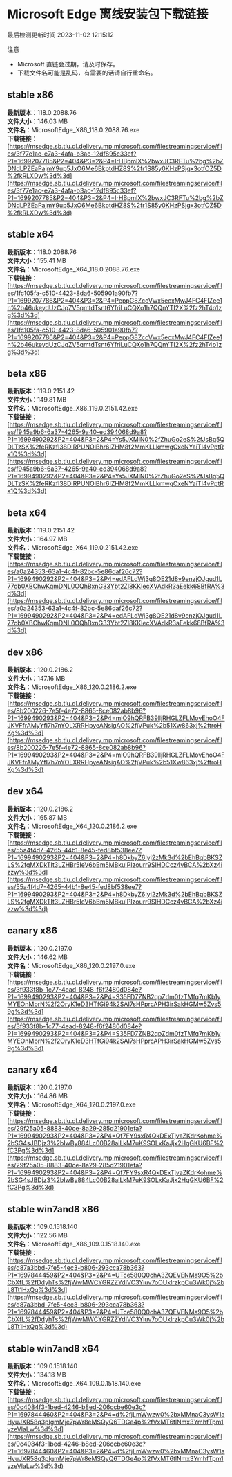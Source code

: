 # Microsoft Edge 离线安装包下载链接
最后检测更新时间
2023-11-02 12:15:12

注意
* Microsoft 直链会过期，请及时保存。
* 下载文件名可能是乱码，有需要的话请自行重命名。

## stable x86
**最新版本**：118.0.2088.76  
**文件大小**：146.03 MB  
**文件名**：MicrosoftEdge_X86_118.0.2088.76.exe  
**下载链接**：[https://msedge.sb.tlu.dl.delivery.mp.microsoft.com/filestreamingservice/files/3f77e1ac-e7a3-4afa-b3ac-12df895c33ef?P1=1699207785&P2=404&P3=2&P4=IrHBpmlX%2bwxJC3RFTu%2bg%2bZDNdLPZEaPajmY9up5JxO6Me6BkptdHZ8S%2fr1S85y0KHzPSjgx3otfOZ5D%2fkRLXDw%3d%3d](https://msedge.sb.tlu.dl.delivery.mp.microsoft.com/filestreamingservice/files/3f77e1ac-e7a3-4afa-b3ac-12df895c33ef?P1=1699207785&P2=404&P3=2&P4=IrHBpmlX%2bwxJC3RFTu%2bg%2bZDNdLPZEaPajmY9up5JxO6Me6BkptdHZ8S%2fr1S85y0KHzPSjgx3otfOZ5D%2fkRLXDw%3d%3d)  

## stable x64
**最新版本**：118.0.2088.76  
**文件大小**：155.41 MB  
**文件名**：MicrosoftEdge_X64_118.0.2088.76.exe  
**下载链接**：[https://msedge.sb.tlu.dl.delivery.mp.microsoft.com/filestreamingservice/files/1fc105fa-c510-4423-8da6-505901a90fb7?P1=1699207786&P2=404&P3=2&P4=PeppG8ZcoVwx5ecxMwJ4FC4FIZee1n%2b46ukeydUzCJqZV5qmtdTsnt6YfriLuCQXo1h7QQnYTI2X%2fz2hT4o1zg%3d%3d](https://msedge.sb.tlu.dl.delivery.mp.microsoft.com/filestreamingservice/files/1fc105fa-c510-4423-8da6-505901a90fb7?P1=1699207786&P2=404&P3=2&P4=PeppG8ZcoVwx5ecxMwJ4FC4FIZee1n%2b46ukeydUzCJqZV5qmtdTsnt6YfriLuCQXo1h7QQnYTI2X%2fz2hT4o1zg%3d%3d)  

## beta x86
**最新版本**：119.0.2151.42  
**文件大小**：149.81 MB  
**文件名**：MicrosoftEdge_X86_119.0.2151.42.exe  
**下载链接**：[https://msedge.sb.tlu.dl.delivery.mp.microsoft.com/filestreamingservice/files/f945a9b6-6a37-4265-9a40-ed394068d9a8?P1=1699490292&P2=404&P3=2&P4=Ys5JXMlN0%2fZhuGo2eS%2fJsBq5QDLTzSK%2feRKzfl38DIRPUNOlBhr6IZHM8f2MmKLLkmwgCxeNYaiTI4vPptRx1Q%3d%3d](https://msedge.sb.tlu.dl.delivery.mp.microsoft.com/filestreamingservice/files/f945a9b6-6a37-4265-9a40-ed394068d9a8?P1=1699490292&P2=404&P3=2&P4=Ys5JXMlN0%2fZhuGo2eS%2fJsBq5QDLTzSK%2feRKzfl38DIRPUNOlBhr6IZHM8f2MmKLLkmwgCxeNYaiTI4vPptRx1Q%3d%3d)  

## beta x64
**最新版本**：119.0.2151.42  
**文件大小**：164.97 MB  
**文件名**：MicrosoftEdge_X64_119.0.2151.42.exe  
**下载链接**：[https://msedge.sb.tlu.dl.delivery.mp.microsoft.com/filestreamingservice/files/a0a24353-63a1-4c4f-82bc-5e86daf26c72?P1=1699490292&P2=404&P3=2&P4=edAFLdWj3g8OE21d8v9enzjOJgud1L77ob0XBChwKqmDNL0OQhBxnG33Ybt2Zl8KKIecXVAdkR3aEekk68BfRA%3d%3d](https://msedge.sb.tlu.dl.delivery.mp.microsoft.com/filestreamingservice/files/a0a24353-63a1-4c4f-82bc-5e86daf26c72?P1=1699490292&P2=404&P3=2&P4=edAFLdWj3g8OE21d8v9enzjOJgud1L77ob0XBChwKqmDNL0OQhBxnG33Ybt2Zl8KKIecXVAdkR3aEekk68BfRA%3d%3d)  

## dev x86
**最新版本**：120.0.2186.2  
**文件大小**：147.16 MB  
**文件名**：MicrosoftEdge_X86_120.0.2186.2.exe  
**下载链接**：[https://msedge.sb.tlu.dl.delivery.mp.microsoft.com/filestreamingservice/files/8b200226-7e5f-4e72-8865-8ce082ab8b96?P1=1699490293&P2=404&P3=2&P4=mlO9hQRFB39lljRHGLZFLMovEhoO4FJKVFfrAMyYfI7h7nYOLXRRHpyeANsigAO%2fjVPuk%2b51Xw863xj%2ftroHKg%3d%3d](https://msedge.sb.tlu.dl.delivery.mp.microsoft.com/filestreamingservice/files/8b200226-7e5f-4e72-8865-8ce082ab8b96?P1=1699490293&P2=404&P3=2&P4=mlO9hQRFB39lljRHGLZFLMovEhoO4FJKVFfrAMyYfI7h7nYOLXRRHpyeANsigAO%2fjVPuk%2b51Xw863xj%2ftroHKg%3d%3d)  

## dev x64
**最新版本**：120.0.2186.2  
**文件大小**：165.87 MB  
**文件名**：MicrosoftEdge_X64_120.0.2186.2.exe  
**下载链接**：[https://msedge.sb.tlu.dl.delivery.mp.microsoft.com/filestreamingservice/files/55a4f4d7-4265-44b1-8e45-fed8bf538ee7?P1=1699490293&P2=404&P3=2&P4=h8DkbyZ6Iyj2zMk3d%2bEhBqbBKSZLS%2fgMXDkTIt3LZHBr5IeV6bBm5MBkuIPIzourr9SIHDCcz4vBCA%2bXz4izzw%3d%3d](https://msedge.sb.tlu.dl.delivery.mp.microsoft.com/filestreamingservice/files/55a4f4d7-4265-44b1-8e45-fed8bf538ee7?P1=1699490293&P2=404&P3=2&P4=h8DkbyZ6Iyj2zMk3d%2bEhBqbBKSZLS%2fgMXDkTIt3LZHBr5IeV6bBm5MBkuIPIzourr9SIHDCcz4vBCA%2bXz4izzw%3d%3d)  

## canary x86
**最新版本**：120.0.2197.0  
**文件大小**：146.62 MB  
**文件名**：MicrosoftEdge_X86_120.0.2197.0.exe  
**下载链接**：[https://msedge.sb.tlu.dl.delivery.mp.microsoft.com/filestreamingservice/files/3f933f8b-1c77-4ead-8248-f6f2480d084e?P1=1699490293&P2=404&P3=2&P4=S35FD7ZNB2qpZdm0fzTMfq7mKb1yMYEOnMbrN%2f2OryK1eD3HTfGi94k2SAI7sHPprcAPH3irSakHGMw5Zvs59g%3d%3d](https://msedge.sb.tlu.dl.delivery.mp.microsoft.com/filestreamingservice/files/3f933f8b-1c77-4ead-8248-f6f2480d084e?P1=1699490293&P2=404&P3=2&P4=S35FD7ZNB2qpZdm0fzTMfq7mKb1yMYEOnMbrN%2f2OryK1eD3HTfGi94k2SAI7sHPprcAPH3irSakHGMw5Zvs59g%3d%3d)  

## canary x64
**最新版本**：120.0.2197.0  
**文件大小**：164.86 MB  
**文件名**：MicrosoftEdge_X64_120.0.2197.0.exe  
**下载链接**：[https://msedge.sb.tlu.dl.delivery.mp.microsoft.com/filestreamingservice/files/29f25a05-8883-40ce-8a29-285d21901efa?P1=1699490293&P2=404&P3=2&P4=Qf7FY9sxR4QkDExTjvaZKdrKohme%2bSG4sJBDjz3%2bIwBy884Lc00B28aiLkM7uK9SOLxKaJjx2HqGKU6BF%2fC3Pg%3d%3d](https://msedge.sb.tlu.dl.delivery.mp.microsoft.com/filestreamingservice/files/29f25a05-8883-40ce-8a29-285d21901efa?P1=1699490293&P2=404&P3=2&P4=Qf7FY9sxR4QkDExTjvaZKdrKohme%2bSG4sJBDjz3%2bIwBy884Lc00B28aiLkM7uK9SOLxKaJjx2HqGKU6BF%2fC3Pg%3d%3d)  

## stable win7and8 x86
**最新版本**：109.0.1518.140  
**文件大小**：122.56 MB  
**文件名**：MicrosoftEdge_X86_109.0.1518.140.exe  
**下载链接**：[https://msedge.sb.tlu.dl.delivery.mp.microsoft.com/filestreamingservice/files/d87a3bbd-7fe5-4ec3-b806-293cca78b363?P1=1697844459&P2=404&P3=2&P4=UTce580Q0chA3ZQEVENMa9O5%2bCbXfL%2fDdyhTs%2fjWwMWCYGRZZYdIVC3Yiuv7oOUklrzkpCu3Wk0j%2bL8Tt1HxQg%3d%3d](https://msedge.sb.tlu.dl.delivery.mp.microsoft.com/filestreamingservice/files/d87a3bbd-7fe5-4ec3-b806-293cca78b363?P1=1697844459&P2=404&P3=2&P4=UTce580Q0chA3ZQEVENMa9O5%2bCbXfL%2fDdyhTs%2fjWwMWCYGRZZYdIVC3Yiuv7oOUklrzkpCu3Wk0j%2bL8Tt1HxQg%3d%3d)  

## stable win7and8 x64
**最新版本**：109.0.1518.140  
**文件大小**：134.18 MB  
**文件名**：MicrosoftEdge_X64_109.0.1518.140.exe  
**下载链接**：[https://msedge.sb.tlu.dl.delivery.mp.microsoft.com/filestreamingservice/files/0c4084f3-1bed-4246-b8ed-206ccbe60e3c?P1=1697844460&P2=404&P3=2&P4=d%2fjLmWwzw0%2bxMMnaC3ysW1aHyuJXR58q3pIgmMje7pWr8eMSQyQ6TDGe4p%2fVxMT6tlNmx3YmhfTpm1yzeVlaLw%3d%3d](https://msedge.sb.tlu.dl.delivery.mp.microsoft.com/filestreamingservice/files/0c4084f3-1bed-4246-b8ed-206ccbe60e3c?P1=1697844460&P2=404&P3=2&P4=d%2fjLmWwzw0%2bxMMnaC3ysW1aHyuJXR58q3pIgmMje7pWr8eMSQyQ6TDGe4p%2fVxMT6tlNmx3YmhfTpm1yzeVlaLw%3d%3d)  

